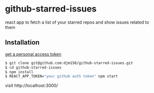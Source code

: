 # github-starred-issues

react app to fetch a list of your starred repos and show issues related to them

## Installation

[get a personal access token](https://help.github.com/articles/creating-a-personal-access-token-for-the-command-line/) 

```sh
$ git clone git@github.com:djm158/github-starred-issues.git
$ cd github-starred-issues
$ npm install
$ REACT_APP_TOKEN="your github auth token" npm start
```

visit http://localhost:3000/
